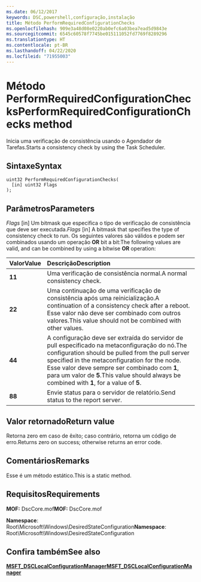 ```yaml
---
ms.date: 06/12/2017
keywords: DSC,powershell,configuração,instalação
title: Método PerformRequiredConfigurationChecks
ms.openlocfilehash: 909e3a48d08e0220ab0efc6a03bea7ead5d9843e
ms.sourcegitcommit: 6545c60578f7745be015111052fd7769f8289296
ms.translationtype: HT
ms.contentlocale: pt-BR
ms.lasthandoff: 04/22/2020
ms.locfileid: "71955003"
---
```

# <a name="performrequiredconfigurationchecks-method"></a><span data-ttu-id="b76d0-103">Método PerformRequiredConfigurationChecks</span><span class="sxs-lookup"><span data-stu-id="b76d0-103">PerformRequiredConfigurationChecks method</span></span>

<span data-ttu-id="b76d0-104">Inicia uma verificação de consistência usando o Agendador de Tarefas.</span><span class="sxs-lookup"><span data-stu-id="b76d0-104">Starts a consistency check by using the Task Scheduler.</span></span>

## <a name="syntax"></a><span data-ttu-id="b76d0-105">Sintaxe</span><span class="sxs-lookup"><span data-stu-id="b76d0-105">Syntax</span></span>

```mof
uint32 PerformRequiredConfigurationChecks(
  [in] uint32 Flags
);
```

## <a name="parameters"></a><span data-ttu-id="b76d0-106">Parâmetros</span><span class="sxs-lookup"><span data-stu-id="b76d0-106">Parameters</span></span>

<span data-ttu-id="b76d0-107">*Flags* \[in\] Um bitmask que especifica o tipo de verificação de consistência que deve ser executada.</span><span class="sxs-lookup"><span data-stu-id="b76d0-107">*Flags* \[in\] A bitmask that specifies the type of consistency check to run.</span></span> <span data-ttu-id="b76d0-108">Os seguintes valores são válidos e podem ser combinados usando um operação **OR** bit a bit:</span><span class="sxs-lookup"><span data-stu-id="b76d0-108">The following values are valid, and can be combined by using a bitwise **OR** operation:</span></span>

|<span data-ttu-id="b76d0-109">Valor</span><span class="sxs-lookup"><span data-stu-id="b76d0-109">Value</span></span> |<span data-ttu-id="b76d0-110">Descrição</span><span class="sxs-lookup"><span data-stu-id="b76d0-110">Description</span></span> |
|:--- |:---|
|<span data-ttu-id="b76d0-111">**1**</span><span class="sxs-lookup"><span data-stu-id="b76d0-111">**1**</span></span> | <span data-ttu-id="b76d0-112">Uma verificação de consistência normal.</span><span class="sxs-lookup"><span data-stu-id="b76d0-112">A normal consistency check.</span></span> |
|<span data-ttu-id="b76d0-113">**2**</span><span class="sxs-lookup"><span data-stu-id="b76d0-113">**2**</span></span> | <span data-ttu-id="b76d0-114">Uma continuação de uma verificação de consistência após uma reinicialização.</span><span class="sxs-lookup"><span data-stu-id="b76d0-114">A continuation of a consistency check after a reboot.</span></span> <span data-ttu-id="b76d0-115">Esse valor não deve ser combinado com outros valores.</span><span class="sxs-lookup"><span data-stu-id="b76d0-115">This value should not be combined with other values.</span></span> |
|<span data-ttu-id="b76d0-116">**4**</span><span class="sxs-lookup"><span data-stu-id="b76d0-116">**4**</span></span> | <span data-ttu-id="b76d0-117">A configuração deve ser extraída do servidor de pull especificado na metaconfiguração do nó.</span><span class="sxs-lookup"><span data-stu-id="b76d0-117">The configuration should be pulled from the pull server specified in the metaconfiguration for the node.</span></span> <span data-ttu-id="b76d0-118">Esse valor deve sempre ser combinado com **1**, para um valor de **5**.</span><span class="sxs-lookup"><span data-stu-id="b76d0-118">This value should always be combined with **1**, for a value of **5**.</span></span> |
|<span data-ttu-id="b76d0-119">**8**</span><span class="sxs-lookup"><span data-stu-id="b76d0-119">**8**</span></span> | <span data-ttu-id="b76d0-120">Envie status para o servidor de relatório.</span><span class="sxs-lookup"><span data-stu-id="b76d0-120">Send status to the report server.</span></span> |

## <a name="return-value"></a><span data-ttu-id="b76d0-121">Valor retornado</span><span class="sxs-lookup"><span data-stu-id="b76d0-121">Return value</span></span>

<span data-ttu-id="b76d0-122">Retorna zero em caso de êxito; caso contrário, retorna um código de erro.</span><span class="sxs-lookup"><span data-stu-id="b76d0-122">Returns zero on success; otherwise returns an error code.</span></span>

## <a name="remarks"></a><span data-ttu-id="b76d0-123">Comentários</span><span class="sxs-lookup"><span data-stu-id="b76d0-123">Remarks</span></span>

<span data-ttu-id="b76d0-124">Esse é um método estático.</span><span class="sxs-lookup"><span data-stu-id="b76d0-124">This is a static method.</span></span>

## <a name="requirements"></a><span data-ttu-id="b76d0-125">Requisitos</span><span class="sxs-lookup"><span data-stu-id="b76d0-125">Requirements</span></span>

<span data-ttu-id="b76d0-126">**MOF:** DscCore.mof</span><span class="sxs-lookup"><span data-stu-id="b76d0-126">**MOF:** DscCore.mof</span></span>

<span data-ttu-id="b76d0-127">**Namespace**: Root\Microsoft\Windows\DesiredStateConfiguration</span><span class="sxs-lookup"><span data-stu-id="b76d0-127">**Namespace**: Root\Microsoft\Windows\DesiredStateConfiguration</span></span>

## <a name="see-also"></a><span data-ttu-id="b76d0-128">Confira também</span><span class="sxs-lookup"><span data-stu-id="b76d0-128">See also</span></span>

[<span data-ttu-id="b76d0-129">**MSFT_DSCLocalConfigurationManager**</span><span class="sxs-lookup"><span data-stu-id="b76d0-129">**MSFT_DSCLocalConfigurationManager**</span></span>](msft-dsclocalconfigurationmanager.md)
